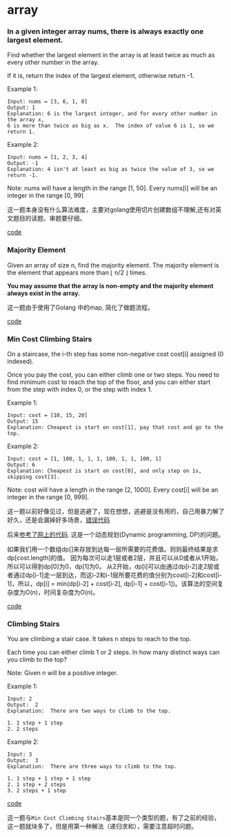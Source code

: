 # array

### In a given integer array nums, there is always exactly one largest element.

Find whether the largest element in the array is at least twice as much as every other number in the array.

If it is, return the index of the largest element, otherwise return -1.

Example 1:
```
Input: nums = [3, 6, 1, 0]
Output: 1
Explanation: 6 is the largest integer, and for every other number in the array x,
6 is more than twice as big as x.  The index of value 6 is 1, so we return 1.
```

Example 2:
```
Input: nums = [1, 2, 3, 4]
Output: -1
Explanation: 4 isn't at least as big as twice the value of 3, so we return -1.
```

Note:
nums will have a length in the range [1, 50].
Every nums[i] will be an integer in the range [0, 99]

这一题本身没有什么算法难度，主要对golang使用切片创建数组不理解,还有对英文题目的读题、审题要仔细。

[code](src/largestNumberAtLeastTwiceOfOthers.go)

### Majority Element
Given an array of size n, find the majority element. The majority element is the element that appears more than ⌊ n/2 ⌋ times.

**You may assume that the array is non-empty and the majority element always exist in the array.**

这一题由于使用了Golang 中的map, 简化了做题流程。

[code](src/majorityElement.go)

###  Min Cost Climbing Stairs
On a staircase, the i-th step has some non-negative cost cost[i] assigned (0 indexed).

Once you pay the cost, you can either climb one or two steps. You need to find minimum cost to reach the top of the floor, and you can either start from the step with index 0, or the step with index 1.

Example 1:
```
Input: cost = [10, 15, 20]
Output: 15
Explanation: Cheapest is start on cost[1], pay that cost and go to the top.
```

Example 2:
```
Input: cost = [1, 100, 1, 1, 1, 100, 1, 1, 100, 1]
Output: 6
Explanation: Cheapest is start on cost[0], and only step on 1s, skipping cost[3].
```
Note:
cost will have a length in the range [2, 1000].
Every cost[i] will be an integer in the range [0, 999].

这一题以前好像见过，但是逃避了，现在想想，逃避是没有用的，自己用暴力解了好久，还是会漏掉好多场景，[错误代码](src/minCostClimbingStairs/minCostClimbingStairsError.go)

后来[参考了网上的代码](http://blog.csdn.net/Next_Second/article/details/78861839).
这是一个动态规划(Dynamic programming, DP)的问题。

如果我们用一个数组dp[]来存放到达每一层所需要的花费值。则则最终结果是求dp[cost.length]的值。
因为每次可以走1层或者2层，并且可以从0或者从1开始，所以可以得到dp[0]为0，dp[1]为0。
从2开始，dp[i]可以由通过dp[i-2]走2层或者通过dp[i-1]走一层到达，而这i-2和i-1层所要花费的值分别为cost[i-2]和cost[i-1]，所以，dp[i] = min(dp[i-2] + cost[i-2], dp[i-1] + cost[i-1])。该算法的空间复杂度为O(n)，时间复杂度为O(n)。

[code](src/minCostClimbingStairs/minCostClimbingStairs.go)


### Climbing Stairs

You are climbing a stair case. It takes n steps to reach to the top.

Each time you can either climb 1 or 2 steps. In how many distinct ways can you climb to the top?

Note: Given n will be a positive integer.


Example 1:

```
Input: 2
Output:  2
Explanation:  There are two ways to climb to the top.

1. 1 step + 1 step
2. 2 steps
```

Example 2:

```
Input: 3
Output:  3
Explanation:  There are three ways to climb to the top.

1. 1 step + 1 step + 1 step
2. 1 step + 2 steps
3. 2 steps + 1 step
```

[code](src/climbingStairs.go)

这一题与`Min Cost Climbing Stairs`基本是同一个类型的题，有了之前的经验，这一题就块多了，但是用第一种解法（递归求和），需要注意超时问题。
